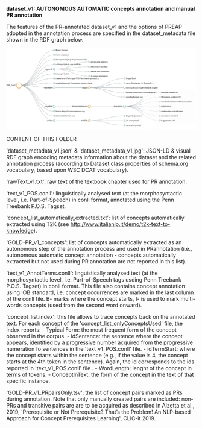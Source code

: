 **dataset_v1: AUTONOMOUS AUTOMATIC concepts annotation and manual PR annotation**

The features of the PR-annotated dataset_v1 and the options of PREAP adopted in the annotation process are specified in the dataset_metadata file shown in the RDF graph below.

![Metadata describing the sample dataset](https://github.com/IntAIEdu/PRAT/blob/main/data/case-study-ML/PREAP-datasets-versions/dataset_v1/dataset-metadata_v1.jpg)

CONTENT OF THIS FOLDER

'dataset_metadata_v1.json' & 'dataset_metadata_v1.jpg': JSON-LD & visual RDF graph encoding metadata information about the dataset and the related annotation process (according to Dataset class properties of schema.org vocabulary, based upon W3C DCAT vocabulary).

'rawText_v1.txt': raw text of the textbook chapter used for PR annotation.

'text_v1_POS.conll': linguistically analysed text (at the morphosyntactic level, i.e. Part-of-Speech) in conll format, annotated using the Penn Treebank P.O.S. Tagset.

'concept_list_automatically_extracted.txt': list of concepts  automatically extracted using T2K (see http://www.italianlp.it/demo/t2k-text-to-knowledge).

'GOLD-PR_v1_concepts': list of concepts automatically extracted as an autonomous step of the annotation process and used in PRannotation (i.e., autonomous automatic concept annotation - concepts automatically extracted but not used during PR annotation are not reported in this list).

'text_v1_AnnotTerms.conll': linguistically analysed text (at the morphosyntactic level, i.e. Part-of-Speech tags usding Penn Treebank P.O.S. Tagset) in conll format. This file also contains concept annotation using IOB standard, i.e. concept occurrences are marked in the last column of the conll file. B- marks where the concept starts, I- is used to mark multi-words concepts (used from the second word onward). 


'concept_list.index': this file allows to trace concepts back on the annotated text. For each concept of the 'concept_list_onlyConceptsUsed' file, the index reports: 
	- Typical Form: the most frequent form of the concept observed in the corpus.
	- idSentence: the sentence where the concept appears, identified by a progressive number acquired from the progressive numeration fo sentences in the 'text_v1_POS.conll' file. 
	- idTermStart: where the concept starts within the sentence (e.g., if the value is 4, the concept starts at the 4th token in the sentence). Again, the id corresponds to the ids reported in 'text_v1_POS.conll' file .
	- WordLength: lenght of the concept in terms of tokens. 
	- ConceptInText: the form of the concept in the text of that specific instance. 

'GOLD-PR_v1_PRpairsOnly.tsv': the list of concept pairs marked as PRs during annotation. Note that only manually created pairs are included: non-PRs and transitive pairs are are to be acquired as described in Alzetta et al., 2019, 'Prerequisite or Not Prerequisite? That’s the Problem! An NLP-based Approach for Concept Prerequisites Learning', CLiC-it 2019.

